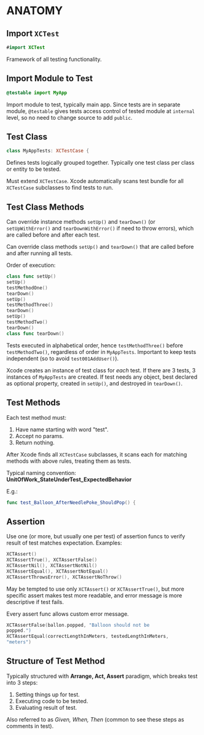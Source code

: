 # ANATOMY

## Import `XCTest`

```swift
#import XCTest
```

Framework of all testing functionality.

## Import Module to Test

```swift
@testable import MyApp
```

Import module to test, typically main app. Since tests are in separate module, `@testable` gives tests access control of tested module at `internal` level, so no need to change source to add `public`.

## Test Class

```swift
class MyAppTests: XCTestCase {
```

Defines tests logically grouped together. Typically one test class per class or entity to be tested.

Must extend `XCTestCase`. Xcode automatically scans test bundle for all `XCTestCase` subclasses to find tests to run.

## Test Class Methods

Can override instance methods `setUp()` and `tearDown()` (or `setUpWithError()` and `tearDownWithError()` if need to throw errors), which are called before and after each test.

Can override class methods `setUp()` and `tearDown()` that are called before and after running all tests.

Order of execution:

```swift
class func setUp()
setUp()
testMethodOne()
tearDown()
setUp()
testMethodThree()
tearDown()
setUp()
testMethodTwo()
tearDown()
class func tearDown()
```

Tests executed in alphabetical order, hence `testMethodThree()` before `testMethodTwo()`, regardless of order in `MyAppTests`. Important to keep tests independent (so to avoid `test001AddUser()`).

Xcode creates an instance of test class for _each_ test. If there are 3 tests, 3 instances of `MyAppTests` are created. If test needs any object, best declared as optional property, created in `setUp()`, and destroyed in `tearDown()`.

## Test Methods

Each test method must:

1. Have name starting with word "test".
2. Accept no params.
3. Return nothing.

After Xcode finds all `XCTestCase` subclasses, it scans each for matching methods with above rules, treating them as tests.

Typical naming convention:
**UnitOfWork_StateUnderTest_ExpectedBehavior**

E.g.:

```swift
func test_Balloon_AfterNeedlePoke_ShouldPop() {
```

## Assertion

Use one (or more, but usually one per test) of assertion funcs to verify result of test matches expectation. Examples:

```swift
XCTAssert()
XCTAssertTrue(), XCTAssertFalse()
XCTAssertNil(), XCTAssertNotNil()
XCTAssertEqual(), XCTAssertNotEqual()
XCTAssertThrowsError(), XCTAssertNoThrow()
```

May be tempted to use only `XCTAssert()` or `XCTAssertTrue()`, but more specific assert makes test more readable, and error message is more descriptive if test fails.

Every assert func allows custom error message.

```swift
XCTAssertFalse(ballon.popped, "Balloon should not be
popped.")
XCTAssertEqual(correctLengthInMeters, testedLengthInMeters,
"meters")
```

## Structure of Test Method

Typically structured with **Arrange, Act, Assert** paradigm, which breaks test into 3 steps:

1. Setting things up for test.
2. Executing code to be tested.
3. Evaluating result of test.

Also referred to as *Given, When, Then* (common to see these steps as comments in test).
